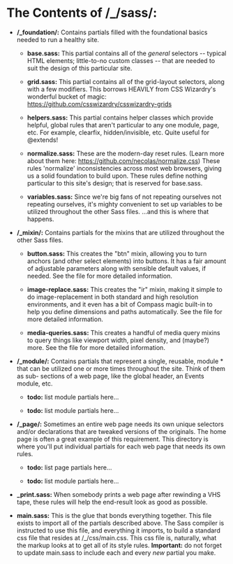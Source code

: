 # The Contents of /\_/sass/:

* **/_foundation/:** Contains partials filled with the foundational basics needed to run a healthy site.

	* **base.sass:** This partial contains all of the *general* selectors --
	typical HTML elements; little-to-no custom classes -- that are needed to
	suit the design of this particular site.

	* **grid.sass:** This partial contains all of the grid-layout selectors,
	along with a few modifiers. This borrows HEAVILY from CSS Wizardry's
	wonderful bucket of magic: https://github.com/csswizardry/csswizardry-grids

	* **helpers.sass:** This partial contains helper classes which provide
	helpful, global rules that aren't particular to any one module, page, etc.
	For example, clearfix, hidden/invisible, etc. Quite useful for @extends!

	* **normalize.sass:** These are the modern-day reset rules. (Learn more
	about them here: https://github.com/necolas/normalize.css) These rules
	'normalize' inconsistencies across most web browsers, giving us a solid
	foundation to build upon. These rules define nothing particular to this
	site's design; that is reserved for base.sass.

	* **variables.sass:** Since we're big fans of not repeating ourselves not
	repeating ourselves, it's mighty convenient to set up variables to be
	utilized throughout the other Sass files. …and this is where that happens.

* **/_mixin/:** Contains partials for the mixins that are utilized throughout the other Sass files.

	* **button.sass:** This creates the "btn" mixin, allowing you to turn
	anchors (and other select elements) into buttons. It has a fair amount
	of adjustable parameters along with sensible default values, if needed.
	See the file for more detailed information.

	* **image-replace.sass:** This creates the "ir" mixin, making it simple to
	do image-replacement in both standard and high resolution environments, and
	it even has a bit of Compass magic built-in to help you define dimensions
	and paths automatically. See the file for more detailed information.

	* **media-queries.sass:** This creates a handful of media query mixins to
	query things like viewport width, pixel density, and (maybe?) more. See
	the file for more detailed information.

* **/_module/:** Contains partials that represent a single, reusable, module * that can be utilized one or more times throughout the site. Think of them as sub-
sections of a web page, like the global header, an Events module, etc.

	* **todo:** list module partials here...

	* **todo:** list module partials here...

* **/_page/:** Sometimes an entire web page needs its own unique selectors and/or declarations that are tweaked versions of the originals. The home page is often a great example of this requirement. This directory is where you'll put individual partials for each web page that needs its own rules.

	* **todo:** list page partials here...

	* **todo:** list module partials here...

* **_print.sass:** When somebody prints a web page after rewinding a VHS tape, these rules will help the end-result look as good as possible.

* **main.sass:** This is the glue that bonds everything together. This file exists to import all of the partials described above. The Sass compiler is instructed to use this file,
and everything it imports, to build a standard css file that resides at
/\_/css/main.css. This css file is, naturally, what the markup looks at to get all
of its style rules. **Important:** do not forget to update main.sass to include each
and every _new_ partial you make.
